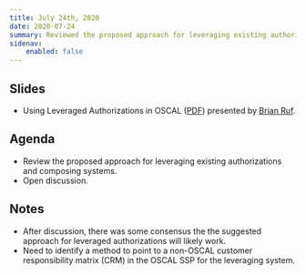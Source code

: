 ```yaml
---
title: July 24th, 2020
date: 2020-07-24
summary: Reviewed the proposed approach for leveraging existing authorizations and composing systems.
sidenav:
    enabled: false
---
```


## Slides

- Using Leveraged Authorizations in OSCAL ([PDF](/presentations/oscal-leveraged-authorizations-v2.pdf)) presented by [Brian Ruf](https://github.com/brian-ruf).

## Agenda

- Review the proposed approach for leveraging existing authorizations and composing systems.
- Open discussion.

## Notes

- After discussion, there was some consensus the the suggested approach for leveraged authorizations will likely work.
- Need to identify a method to point to a non-OSCAL customer responsibility matrix (CRM) in the OSCAL SSP for the leveraging system.
